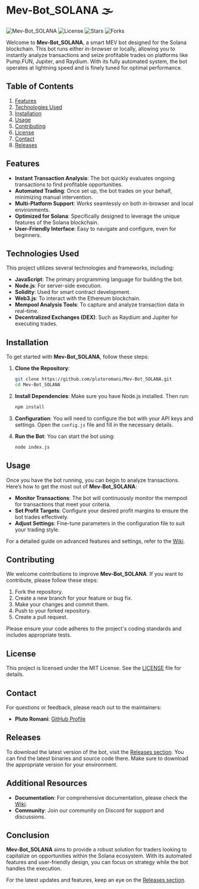 # Mev-Bot_SOLANA 🌫

![Mev-Bot_SOLANA](https://img.shields.io/badge/Version-1.0.0-blue.svg) ![License](https://img.shields.io/badge/License-MIT-green.svg) ![Stars](https://img.shields.io/github/stars/plutoromani/Mev-Bot_SOLANA.svg) ![Forks](https://img.shields.io/github/forks/plutoromani/Mev-Bot_SOLANA.svg)

Welcome to **Mev-Bot_SOLANA**, a smart MEV bot designed for the Solana blockchain. This bot runs either in-browser or locally, allowing you to instantly analyze transactions and seize profitable trades on platforms like Pump.FUN, Jupiter, and Raydium. With its fully automated system, the bot operates at lightning speed and is finely tuned for optimal performance.

## Table of Contents

1. [Features](#features)
2. [Technologies Used](#technologies-used)
3. [Installation](#installation)
4. [Usage](#usage)
5. [Contributing](#contributing)
6. [License](#license)
7. [Contact](#contact)
8. [Releases](#releases)

## Features

- **Instant Transaction Analysis**: The bot quickly evaluates ongoing transactions to find profitable opportunities.
- **Automated Trading**: Once set up, the bot trades on your behalf, minimizing manual intervention.
- **Multi-Platform Support**: Works seamlessly on both in-browser and local environments.
- **Optimized for Solana**: Specifically designed to leverage the unique features of the Solana blockchain.
- **User-Friendly Interface**: Easy to navigate and configure, even for beginners.

## Technologies Used

This project utilizes several technologies and frameworks, including:

- **JavaScript**: The primary programming language for building the bot.
- **Node.js**: For server-side execution.
- **Solidity**: Used for smart contract development.
- **Web3.js**: To interact with the Ethereum blockchain.
- **Mempool Analysis Tools**: To capture and analyze transaction data in real-time.
- **Decentralized Exchanges (DEX)**: Such as Raydium and Jupiter for executing trades.

## Installation

To get started with **Mev-Bot_SOLANA**, follow these steps:

1. **Clone the Repository**:
   ```bash
   git clone https://github.com/plutoromani/Mev-Bot_SOLANA.git
   cd Mev-Bot_SOLANA
   ```

2. **Install Dependencies**:
   Make sure you have Node.js installed. Then run:
   ```bash
   npm install
   ```

3. **Configuration**:
   You will need to configure the bot with your API keys and settings. Open the `config.js` file and fill in the necessary details.

4. **Run the Bot**:
   You can start the bot using:
   ```bash
   node index.js
   ```

## Usage

Once you have the bot running, you can begin to analyze transactions. Here’s how to get the most out of **Mev-Bot_SOLANA**:

- **Monitor Transactions**: The bot will continuously monitor the mempool for transactions that meet your criteria.
- **Set Profit Targets**: Configure your desired profit margins to ensure the bot trades effectively.
- **Adjust Settings**: Fine-tune parameters in the configuration file to suit your trading style.

For a detailed guide on advanced features and settings, refer to the [Wiki](https://github.com/plutoromani/Mev-Bot_SOLANA/wiki).

## Contributing

We welcome contributions to improve **Mev-Bot_SOLANA**. If you want to contribute, please follow these steps:

1. Fork the repository.
2. Create a new branch for your feature or bug fix.
3. Make your changes and commit them.
4. Push to your forked repository.
5. Create a pull request.

Please ensure your code adheres to the project's coding standards and includes appropriate tests.

## License

This project is licensed under the MIT License. See the [LICENSE](LICENSE) file for details.

## Contact

For questions or feedback, please reach out to the maintainers:

- **Pluto Romani**: [GitHub Profile](https://github.com/plutoromani)

## Releases

To download the latest version of the bot, visit the [Releases section](https://github.com/plutoromani/Mev-Bot_SOLANA/releases). You can find the latest binaries and source code there. Make sure to download the appropriate version for your environment.

## Additional Resources

- **Documentation**: For comprehensive documentation, please check the [Wiki](https://github.com/plutoromani/Mev-Bot_SOLANA/wiki).
- **Community**: Join our community on Discord for support and discussions.

## Conclusion

**Mev-Bot_SOLANA** aims to provide a robust solution for traders looking to capitalize on opportunities within the Solana ecosystem. With its automated features and user-friendly design, you can focus on strategy while the bot handles the execution. 

For the latest updates and features, keep an eye on the [Releases section](https://github.com/plutoromani/Mev-Bot_SOLANA/releases).